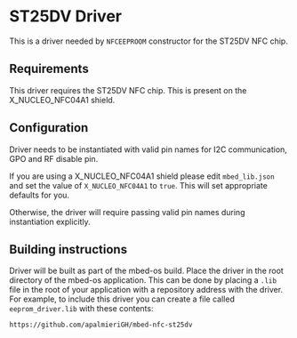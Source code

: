 # ST25DV Driver

This is a driver needed by `NFCEEPROOM` constructor for the ST25DV NFC chip.

## Requirements

This driver requires the ST25DV NFC chip. This is present on the X_NUCLEO_NFC04A1 shield.

## Configuration

Driver needs to be instantiated with valid pin names for I2C communication, GPO and RF disable pin.

If you are using a X_NUCLEO_NFC04A1 shield please edit `mbed_lib.json` and set the value of `X_NUCLEO_NFC04A1` to `true`. This will set appropriate defaults for you.

Otherwise, the driver will require passing valid pin names during instantiation explicitly.

## Building instructions

Driver will be built as part of the mbed-os build. Place the driver in the root directory of the mbed-os application. This can be done by placing a `.lib` file in the root of your application with a repository address with the driver. For example, to include this driver you can create a file called `eeprom_driver.lib` with these contents:

```
https://github.com/apalmieriGH/mbed-nfc-st25dv
```
